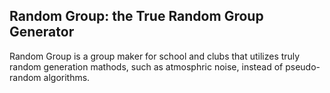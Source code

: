 ## Random Group: the True Random Group Generator

Random Group is a group maker for school and clubs that utilizes truly random generation mathods, such as atmosphric noise, instead of pseudo-random algorithms. 
